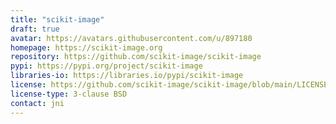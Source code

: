 ```yaml
---
title: "scikit-image"
draft: true
avatar: https://avatars.githubusercontent.com/u/897180
homepage: https://scikit-image.org
repository: https://github.com/scikit-image/scikit-image
pypi: https://pypi.org/project/scikit-image
libraries-io: https://libraries.io/pypi/scikit-image
license: https://github.com/scikit-image/scikit-image/blob/main/LICENSE.txt
license-type: 3-clause BSD
contact: jni
---
```

